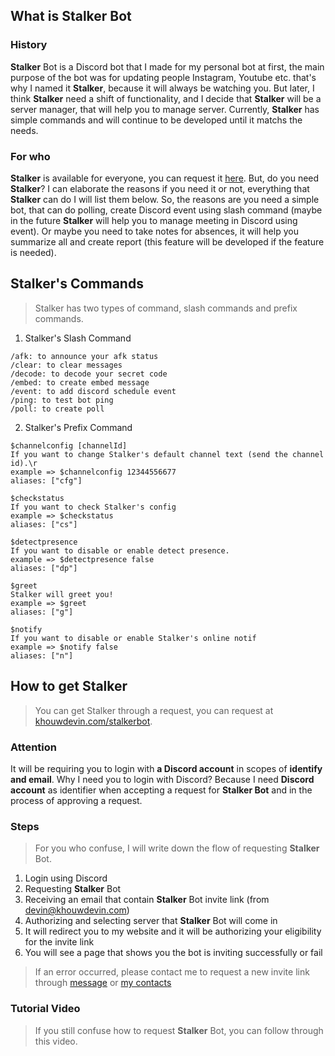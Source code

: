 <CustomText as="h1" textAlign="center" children="Stalker bot"/>

## What is Stalker Bot

<GithubImage path="stalkerbot/public/stalkerbot.png" height="200px"/>

### History

**Stalker** Bot is a Discord bot that I made for my personal bot at first, the main purpose of the bot was for updating people Instagram, Youtube etc. that's why I named it **Stalker**, because it will always be watching you. But later, I think **Stalker** need a shift of functionality, and I decide that **Stalker** will be a server manager, that will help you to manage server. Currently, **Stalker** has simple commands and will continue to be developed until it matchs the needs.

### For who

**Stalker** is available for everyone, you can request it [here](https://khouwdevin.com/stalkerbot). But, do you need **Stalker**? I can elaborate the reasons if you need it or not, everything that **Stalker** can do I will list them below. So, the reasons are you need a simple bot, that can do polling, create Discord event using slash command (maybe in the future **Stalker** will help you to manage meeting in Discord using event). Or maybe you need to take notes for absences, it will help you summarize all and create report (this feature will be developed if the feature is needed).

<CustomText as="h3" textAlign="center" children="Stalker's Presence"/>

<GithubImage path="stalkerbot/public/stalkerbot-presence.png" height="600px"/>

## Stalker's Commands

> Stalker has two types of command, slash commands and prefix commands.

1. Stalker's Slash Command

```
/afk: to announce your afk status
/clear: to clear messages
/decode: to decode your secret code
/embed: to create embed message
/event: to add discord schedule event
/ping: to test bot ping
/poll: to create poll
```

2. Stalker's Prefix Command

```
$channelconfig [channelId]
If you want to change Stalker's default channel text (send the channel id).\r
example => $channelconfig 12344556677
aliases: ["cfg"]

$checkstatus
If you want to check Stalker's config
example => $checkstatus
aliases: ["cs"]

$detectpresence
If you want to disable or enable detect presence.
example => $detectpresence false
aliases: ["dp"]

$greet
Stalker will greet you!
example => $greet
aliases: ["g"]

$notify
If you want to disable or enable Stalker's online notif
example => $notify false
aliases: ["n"]
```

## How to get Stalker

> You can get Stalker through a request, you can request at [khouwdevin.com/stalkerbot](https://khouwdevin.com/stalkerbot).

### Attention

It will be requiring you to login with **a Discord account** in scopes of **identify and email**. Why I need you to login with Discord? Because I need **Discord account** as identifier when accepting a request for **Stalker Bot** and in the process of approving a request.

### Steps

> For you who confuse, I will write down the flow of requesting **Stalker** Bot.

1. Login using Discord
2. Requesting **Stalker** Bot
3. Receiving an email that contain **Stalker** Bot invite link (from devin@khouwdevin.com)
4. Authorizing and selecting server that **Stalker** Bot will come in
5. It will redirect you to my website and it will be authorizing your eligibility for the invite link
6. You will see a page that shows you the bot is inviting successfully or fail

> If an error occurred, please contact me to request a new invite link through [message](https://khouwdevin.com/message) or [my contacts](https://khouwdevin.com/#contact)

### Tutorial Video

> If you still confuse how to request **Stalker** Bot, you can follow through this video.

<GithubVideo path="stalkerbot" title="How to invite Stalker Bot" width="300px"/>